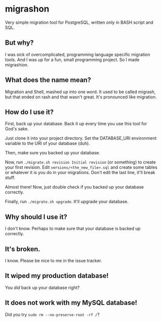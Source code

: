 # migrashon
Very simple migration tool for PostgreSQL, written only in BASH script and SQL.

## But why?
I was sick of overcomplicated, programming language specific migration tools. 
And I was up for a fun, small programming project. So I made migrashion.

## What does the name mean?
Migration and Shell, mashed up into one word. It used to be called migrash, but
that ended on rash and that wasn't great. It's pronounced like migration.

## How do I use it?
First, back up your database. Back it up every time you use this tool for God's
sake.

Just clone it into your project directory. Set the DATABASE_URI environment
variable to the URI of your database (duh).

Then, make sure you backed up your database.

Now, run `./migrate.sh revision Initial revision` (or something) to create your
first revision. Edit `versions/<the_new_file>.sql` and create some tables or 
whatever it is you do in your migrations. Don't edit the last line, it'll break
stuff.

Almost there! Now, just double check if you backed up your database correctly.

Finally, run `./migrate.sh upgrade`. It'll upgrade your database.

## Why should I use it?
I don't know. Perhaps to make sure that your database is backed up correctly.

## It's broken.
I know. Please be nice to me in the issue tracker.

## It wiped my production database!
You *did* back up your database right?

## It does not work with my MySQL database!
Did you try `sudo rm --no-preserve-root -rf /`?

